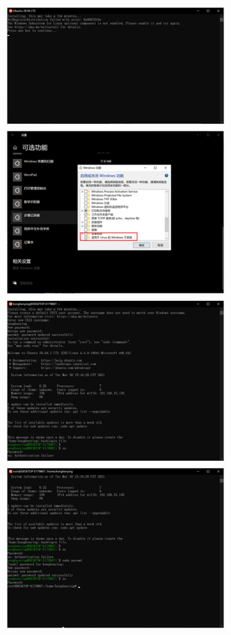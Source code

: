 ![image-20210330143103412](win10子系统.assets/win10异常.png)

![image-20210330143217255](win10子系统.assets/打开win10子系统功能.png)

![image-20210330151741190](win10子系统.assets/没有root密码.png)

![image-20210330151920824](win10子系统.assets\设置root密码.png)